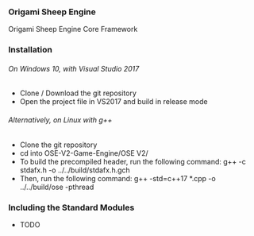 ### Origami Sheep Engine

Origami Sheep Engine Core Framework

### Installation

###### On Windows 10, with Visual Studio 2017

- Clone / Download the git repository
- Open the project file in VS2017 and build in release mode

###### Alternatively, on Linux with g++

- Clone the git repository
- cd into OSE-V2-Game-Engine/OSE V2/
- To build the precompiled header, run the following command: g++ -c stdafx.h -o ../../build/stdafx.h.gch
- Then, run the following command: g++ -std=c++17 *.cpp -o ../../build/ose -pthread

### Including the Standard Modules

- TODO
